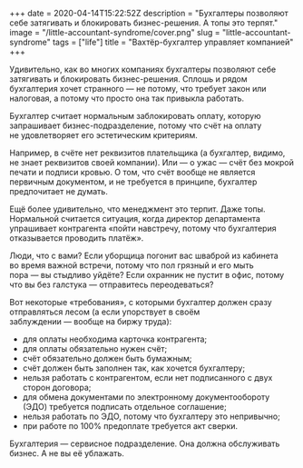 +++
date = 2020-04-14T15:22:52Z
description = "Бухгалтеры позволяют себе затягивать и блокировать бизнес-решения. А топы это терпят."
image = "/little-accountant-syndrome/cover.png"
slug = "little-accountant-syndrome"
tags = ["life"]
title = "Вахтёр-бухгалтер управляет компанией"
+++

Удивительно, как во многих компаниях бухгалтеры позволяют себе затягивать и блокировать бизнес-решения. Сплошь и рядом бухгалтерия хочет странного — не потому, что требует закон или налоговая, а потому что просто она так привыкла работать.

Бухгалтер считает нормальным заблокировать оплату, которую запрашивает бизнес-подразделение, потому что счёт на оплату не удовлетворяет его эстетическим критериям.

Например, в счёте нет реквизитов плательщика (а бухгалтер, видимо, не знает реквизитов своей компании). Или — о ужас — счёт без мокрой печати и подписи кровью. О том, что счёт вообще не является первичным документом, и не требуется в принципе, бухгалтер предпочитает не думать.

Ещё более удивительно, что менеджмент это терпит. Даже топы. Нормальной считается ситуация, когда директор департамента упрашивает контрагента «пойти навстречу, потому что бухгалтерия отказывается проводить платёж».

Люди, что с вами? Если уборщица погонит вас шваброй из кабинета во время важной встречи, потому что пол грязный и его мыть пора — вы стыдливо уйдёте? Если охранник не пустит в офис, потому что вы без галстука — отправитесь переодеваться?

Вот некоторые «требования», с которыми бухгалтер должен сразу отправляться лесом (а если упорствует в своём заблуждении — вообще на биржу труда):

- для оплаты необходима карточка контрагента;
- для оплаты обязательно нужен счёт;
- счёт обязательно должен быть бумажным;
- счёт должен быть заполнен так, как хочется бухгалтеру;
- нельзя работать с контрагентом, если нет подписанного с двух сторон договора;
- для обмена документами по электронному документообороту (ЭДО) требуется подписать отдельное соглашение;
- нельзя работать по ЭДО, потому что бухгалтеру это непривычно;
- при работе по 100% предоплате требуется акт сверки.

Бухгалтерия — сервисное подразделение. Она должна обслуживать бизнес. А не вы её ублажать.

